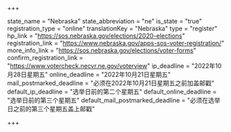 +++

state_name = "Nebraska"
state_abbreviation = "ne"
is_state = "true"
registration_type = "online"
translationKey = "Nebraska"
type = "register"
hp_link = "https://sos.nebraska.gov/elections/2020-elections"
registration_link = "https://www.nebraska.gov/apps-sos-voter-registration/"
more_info_link = "https://sos.nebraska.gov/elections/voter-forms"
confirm_registration_link = "https://www.votercheck.necvr.ne.gov/voterview"
ip_deadline = "2022年10月28日星期五"
online_deadline = "2022年10月21日星期五"
mail_postmarked_deadline = "必须在2022年10月21日星期五之前加盖邮戳"
default_ip_deadline = "选举日前的第二个星期五"
default_online_deadline = "选举日前的第三个星期五"
default_mail_postmarked_deadline = "必须在选举日之前的第三个星期五盖上邮戳"

+++